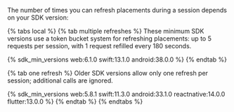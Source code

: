 The number of times you can refresh placements during a session depends on your SDK version:

{% tabs local %}
{% tab multiple refreshes %}
These minimum SDK versions use a token bucket system for refreshing placements: up to 5 requests per session, with 1 request refilled every 180 seconds.

{% sdk_min_versions web:6.1.0 swift:13.1.0 android:38.0.0 %}
{% endtab %}

{% tab one refresh %}
Older SDK versions allow only one refresh per session; additional calls are ignored.

{% sdk_min_versions web:5.8.1 swift:11.3.0 android:33.1.0 reactnative:14.0.0 flutter:13.0.0 %}
{% endtab %}
{% endtabs %}